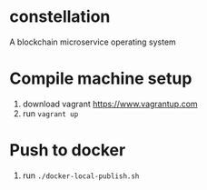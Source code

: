 # constellation
A blockchain microservice operating system

# Compile machine setup
1. download vagrant https://www.vagrantup.com
2. run ```vagrant up```

# Push to docker
1. run ```./docker-local-publish.sh``` 
